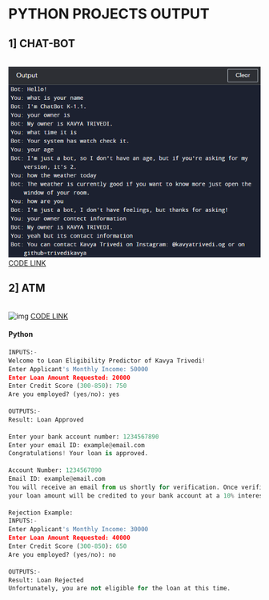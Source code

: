 <h1> PYTHON PROJECTS OUTPUT</h1> 
<H2> 1] CHAT-BOT </H2> <br>
<img src="Screenshot (15).png" alt="Chatbot img" >
<a href="https://github.com/trivedikavya/python-projects/blob/main/chatbot.py">CODE LINK</a>
<H2> 2] ATM </H2> <br>
<img src=" " alt="img" >
<a href="https://github.com/trivedikavya/python-projects/blob/main/chatbot.py">CODE LINK</a>

#### Python

```python
INPUTS:- 
Welcome to Loan Eligibility Predictor of Kavya Trivedi!
Enter Applicant's Monthly Income: 50000
Enter Loan Amount Requested: 20000
Enter Credit Score (300-850): 750
Are you employed? (yes/no): yes

OUTPUTS:-
Result: Loan Approved

Enter your bank account number: 1234567890
Enter your email ID: example@email.com
Congratulations! Your loan is approved.

Account Number: 1234567890
Email ID: example@email.com
You will receive an email from us shortly for verification. Once verified,
your loan amount will be credited to your bank account at a 10% interest rate.

Rejection Example:
INPUTS:- 
Enter Applicant's Monthly Income: 30000
Enter Loan Amount Requested: 40000
Enter Credit Score (300-850): 650
Are you employed? (yes/no): no

OUTPUTS:-
Result: Loan Rejected
Unfortunately, you are not eligible for the loan at this time.


```

